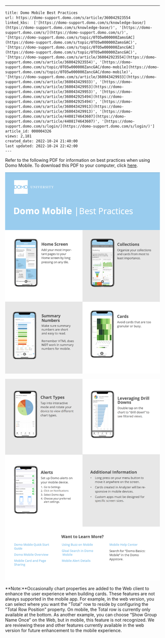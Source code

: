 ---
    title: Domo Mobile Best Practices
    url: https://domo-support.domo.com/s/article/360042923554
    linked_kbs:  ['[https://domo-support.domo.com/s/knowledge-base/](https://domo-support.domo.com/s/knowledge-base/)', '[https://domo-support.domo.com/s/](https://domo-support.domo.com/s/)', '[https://domo-support.domo.com/s/topic/0TO5w000000ZamsGAC](https://domo-support.domo.com/s/topic/0TO5w000000ZamsGAC)', '[https://domo-support.domo.com/s/topic/0TO5w000000ZancGAC](https://domo-support.domo.com/s/topic/0TO5w000000ZancGAC)', '[https://domo-support.domo.com/s/article/360042923554](https://domo-support.domo.com/s/article/360042923554)', '[https://domo-support.domo.com/s/topic/0TO5w000000ZancGAC/domo-mobile](https://domo-support.domo.com/s/topic/0TO5w000000ZancGAC/domo-mobile)', '[https://domo-support.domo.com/s/article/360043429933](https://domo-support.domo.com/s/article/360043429933)', '[https://domo-support.domo.com/s/article/360043429953](https://domo-support.domo.com/s/article/360043429953)', '[https://domo-support.domo.com/s/article/360042925494](https://domo-support.domo.com/s/article/360042925494)', '[https://domo-support.domo.com/s/article/360043429913](https://domo-support.domo.com/s/article/360043429913)', '[https://domo-support.domo.com/s/article/4408174643607](https://domo-support.domo.com/s/article/4408174643607)', '[https://domo-support.domo.com/s/login/](https://domo-support.domo.com/s/login/)']
    article_id: 000004326
    views: 2,181
    created_date: 2022-10-24 21:40:00
    last updated: 2022-10-24 22:42:00
    ---



Refer to the following PDF for information on best practices when using Domo Mobile. To download this PDF to your computer, click [here](https://domosoftware.sharepoint.com/:b:/s/CS-Edu-PublicFiles/Eek7KCnCYUFBgR05Ve7M034BcFyzJVz3gSVjjBeYScPwYg?e=ArqVHF).


![1.png](1.png)


![2.png](2.png)




 

**Note:**Occasionally chart properties are added to the Web client to enhance the user experience when building cards. These features are not always supported in the mobile app. For example, in the web version, you can select where you want the "Total" row to reside by configuring the "Total Row Position" property. On mobile, the Total row is currently only available at the bottom. As another example, you can choose “Show Group Name Once” on the Web, but in mobile, this feature is not recognized. We are reviewing these and other features currently available in the web version for future enhancement to the mobile experience. 


